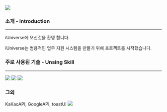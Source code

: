 <img src="https://capsule-render.vercel.app/api?type=waving&color=BDBDC8&height=150&section=header&text=iUniverse"/>

### 소개 - Introduction
---
iUniverse에 오신것을 환영 합니다.

iUniverse는 범용적인 업무 지원 시스템을 만들기 위해 프로젝트를 시작했습니다.

### 주로 사용된 기술 - Unsing Skill
---
 <img src="https://img.shields.io/badge/Next.js-000?logo=nextdotjs&logoColor=fff&style=for-the-badge"/>
 <img src="https://img.shields.io/badge/TypeScript-007ACC?style=for-the-badge&logo=typescript&logoColor=white"/>
 <img src="https://img.shields.io/badge/HTML5-E34F26?style=for-the-badge&logo=html5&logoColor=white"/>    

### 그외

KaKaoAPI, GoogleAPI, toastUI
<img src="https://capsule-render.vercel.app/api?type=waving&color=BDBDC8&height=150&section=footer" />
